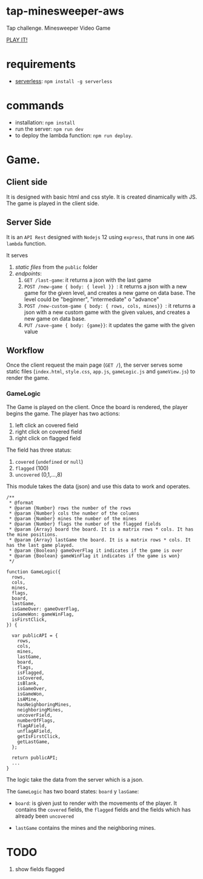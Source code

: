 <!-- @format -->

# tap-minesweeper-aws

Tap challenge. Minesweeper Video Game

[PLAY IT!](https://1ag6unegl7.execute-api.us-west-1.amazonaws.com/dev/)

# requirements

- [serverless](https://www.npmjs.com/package/serverless): `npm install -g serverless`

# commands

- installation: `npm install`
- run the server: `npm run dev`
- to deploy the lambda function: `npm run deploy`.

# Game.

## Client side

It is designed with basic html and css style. It is created dinamically with JS. The game is played in the client side.

## Server Side

It is an `API Rest` designed with `Nodejs` 12 using `express`, that runs in one `AWS lambda` function.

It serves

1. _static files_ from the `public` folder
2. _endpoints_:
   1. `GET /last-game`: it returns a json with the last game
   2. `POST /new-game { body: { level }} `: it returns a json with a new game for the given level, and creates a new game on data base. The level could be "beginner", "intermediate" o "advance"
   3. `POST /new-custom-game { body: { rows, cols, mines}} `: it returns a json with a new custom game with the given values, and creates a new game on data base.
   4. `PUT /save-game { body: {game}}`: it updates the game with the given value

## Workflow

Once the client request the main page (`GET /`), the server serves some static files (`index.html`, `style.css`, `app.js`, `gameLogic.js` and `gameView.js`) to render the game.

### GameLogic

The Game is played on the client. Once the board is rendered, the player begins the game. The player has two actions:

1. left click an covered field
2. right click on covered field
3. right click on flagged field

The field has three status:

1. `covered` (`undefined` or `null`)
2. `flagged` (100)
3. `uncovered` (0,1,...,8)

This module takes the data (json) and use this data to work and operates.

```
/**
 * @format
 * @param {Number} rows the number of the rows
 * @param {Number} cols the number of the columns
 * @param {Number} mines the number of the mines
 * @param {Number} flags the number of the flagged fields
 * @param {Array} board the board. It is a matrix rows * cols. It has the mine positions.
 * @param {Array} lastGame the board. It is a matrix rows * cols. It has the last game played.
 * @param {Boolean} gameOverFlag it indicates if the game is over
 * @param {Boolean} gameWinFlag it indicates if the game is won}
 */

function GameLogic({
  rows,
  cols,
  mines,
  flags,
  board,
  lastGame,
  isGameOver: gameOverFlag,
  isGameWon: gameWinFlag,
  isFirstClick,
}) {

  var publicAPI = {
    rows,
    cols,
    mines,
    lastGame,
    board,
    flags,
    isFlagged,
    isCovered,
    isBlank,
    isGameOver,
    isGameWon,
    isAMine,
    hasNeighboringMines,
    neighboringMines,
    uncoverField,
    numberOfFlags,
    flagAField,
    unflagAField,
    getIsFirstClick,
    getLastGame,
  };

  return publicAPI;
  ...
}
```

The logic take the data from the server which is a json.

The `GameLogic` has two board states: `board` y `lasGame`:

- `board`: is given just to render with the movements of the player. It contains the `covered` fields, the `flagged` fields and the fields which has already been `uncovered`

- `lastGame` contains the mines and the neighboring mines.

# TODO

1. show fields flagged
